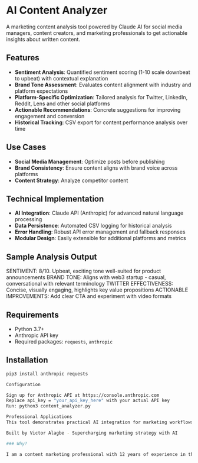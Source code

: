 # AI Content Analyzer

A marketing content analysis tool powered by Claude AI for social media managers, content creators, and marketing professionals to get actionable insights about written content.

## Features

- **Sentiment Analysis**: Quantified sentiment scoring (1-10 scale downbeat to upbeat) with contextual explanation
- **Brand Tone Assessment**: Evaluates content alignment with industry and platform expectations  
- **Platform-Specific Optimization**: Tailored analysis for Twitter, LinkedIn, Reddit, Lens and other social platforms
- **Actionable Recommendations**: Concrete suggestions for improving engagement and conversion
- **Historical Tracking**: CSV export for content performance analysis over time

## Use Cases

- **Social Media Management**: Optimize posts before publishing
- **Brand Consistency**: Ensure content aligns with brand voice across platforms
- **Content Strategy**: Analyze competitor content 


## Technical Implementation

- **AI Integration**: Claude API (Anthropic) for advanced natural language processing
- **Data Persistence**: Automated CSV logging for historical analysis
- **Error Handling**: Robust API error management and fallback responses
- **Modular Design**: Easily extensible for additional platforms and metrics

## Sample Analysis Output
SENTIMENT: 8/10. Upbeat, exciting tone well-suited for product announcements
BRAND TONE: Aligns with web3 startup - casual, conversational with relevant terminology
TWITTER EFFECTIVENESS: Concise, visually engaging, highlights key value propositions
ACTIONABLE IMPROVEMENTS: Add clear CTA and experiment with video formats

## Requirements

- Python 3.7+
- Anthropic API key
- Required packages: `requests`, `anthropic`

## Installation

```bash 
pip3 install anthropic requests

Configuration

Sign up for Anthropic API at https://console.anthropic.com
Replace api_key = "your_api_key_here" with your actual API key
Run: python3 content_analyzer.py

Professional Applications
This tool demonstrates practical AI integration for marketing workflows, combining technical implementation with industry-specific knowledge to deliver actionable copywriting insights.

Built by Victor Alagbe - Supercharging marketing strategy with AI

### Why?

I am a content marketing professional with 12 years of experience in the emerging technologies; most recently in Web3. With the explosion of AI solutions for marketing professional, I have observed that most tools provided generic results that don't offer much value to marketers worthy of the name or recommendations that could be logged under the "AI slop" category. This is an attempt to leverage my domain expertise from a Bachelor's degree in Lingistics and an Msc in Marketing Communications plus more than a decade-worth of hands-on experience to create AI-powered tools that actually get the job done for marketers.